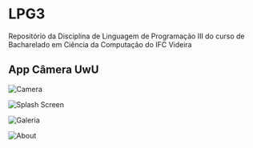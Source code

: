 # LPG3
Repositório da Disciplina de Linguagem de Programação III do curso de Bacharelado em Ciência da Computação do IFC Videira

## App Câmera UwU 

![Camera](print1.jpg)

![Splash Screen](print2.jpg)

![Galeria](print3.jpg)

![About](print4.jpg)
